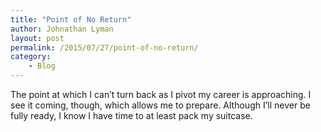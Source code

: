 ```yaml
---
title: "Point of No Return"
author: Johnathan Lyman
layout: post
permalink: /2015/07/27/point-of-no-return/
category:
    - Blog
---
```


The point at which I can’t turn back as I pivot my career is approaching. I see it coming, though, which allows me to prepare. Although I’ll never be fully ready, I know I have time to at least pack my suitcase.

